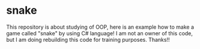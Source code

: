 # snake

This repository is about studying of OOP, here is an example how to make a game called "snake" by using C# language!
I am not an owner of this code, but I am doing rebuilding this code for training purposes.
Thanks!!

